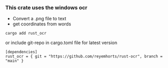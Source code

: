 ### This crate uses the windows ocr

- Convert a .png file to text
- get coordinates from words


```
cargo add rust_ocr
```

or include git-repo in cargo.toml file for latest version

```
[dependencies]
rust_ocr = { git = "https://github.com/reyemhorts/rust-ocr", branch = "main" }
```


